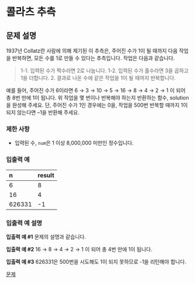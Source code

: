 # 콜라츠 추측

## 문제 설명

1937년 Collatz란 사람에 의해 제기된 이 추측은, 주어진 수가 1이 될 때까지 다음 작업을 반복하면, 모든 수를 1로 만들 수 있다는 추측입니다. 작업은 다음과 같습니다.

> 1-1. 입력된 수가 짝수라면 2로 나눕니다.
> 1-2. 입력된 수가 홀수라면 3을 곱하고 1을 더합니다. 2. 결과로 나온 수에 같은 작업을 1이 될 때까지 반복합니다.

예를 들어, 주어진 수가 6이라면 6 → 3 → 10 → 5 → 16 → 8 → 4 → 2 → 1 이 되어 총 8번 만에 1이 됩니다. 위 작업을 몇 번이나 반복해야 하는지 반환하는 함수, solution을 완성해 주세요. 단, 주어진 수가 1인 경우에는 0을, 작업을 500번 반복할 때까지 1이 되지 않는다면 –1을 반환해 주세요.

### 제한 사항

- 입력된 수, `num`은 1 이상 8,000,000 미만인 정수입니다.

### 입출력 예

| n      | result |
| :----- | :----- |
| 6      | 8      |
| 16     | 4      |
| 626331 | -1     |

### 입출력 예 설명

**입출력 예 #1**
문제의 설명과 같습니다.

**입출력 예 #2**
16 → 8 → 4 → 2 → 1 이 되어 총 4번 만에 1이 됩니다.

**입출력 예 #3**
626331은 500번을 시도해도 1이 되지 못하므로 -1을 리턴해야 합니다.

[문제](https://school.programmers.co.kr/learn/courses/30/lessons/12943)

